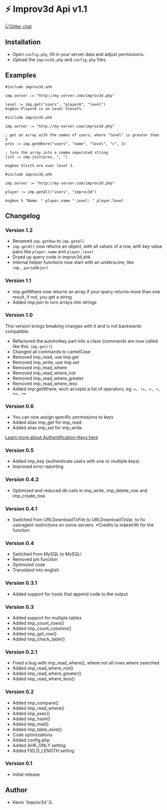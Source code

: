 # :zap: Improv3d Api v1.1
[![Gitter chat](https://badges.gitter.im/kevgk/AutoHotkey-MySQL-PHP-API.png)](https://gitter.im/kevgk/AutoHotkey-MySQL-PHP-API)
## Installation
- Open `config.php`, fill in your server data and adjust permissions.
- Upload the `improv3d.php` and `config.php` files.

## Examples
```autohotkey
#include improv3d.ahk

imp.server := "http://my-server.com/improv3d.php"

level := imp.get("users", "playerA", "level")
msgbox PlayerA is on Level %level%.
```
```autohotkey
#include improv3d.ahk

imp.server := "http://my-server.com/improv3d.php"

; get an array with the names of users, where "level" is greater than 3
pros := imp.getWhere("users", "name", "level", ">", 3)

; turn the array into a comma seperated string
list := imp.join(pros, ", ")

msgbox %list% are over level 3.
```

```autohotkey
#include improv3d.ahk

imp.server := "http://my-server.com/improv3d.php"

player := imp.getAll("users", "improv3d")

msgbox % "Name: " player.name " Level: " player.level
```

## Changelog
### Version 1.2
- Renamed `imp.getRow` to `imp.getAll`
- `imp.getAll` now returns an object, with all values of a row, with key value pairs like `player.name` and `player.level`
- Dryed up query code in improv3d.ahk
- Internal helper functions now start with an underscore, like `imp._parseObject`

### Version 1.1
- imp.getWhere now returns an array if your query returns more than one result, if not, you get a string
- Added imp.join to turn arrays into strings

### Version 1.0
This version brings breaking changes with it and is not backwards compatible.

- Refactored the autohotkey part into a class (commands are now called like this: `imp.get()`)
- Changed all commands to camelCase
- Removed imp_read, use imp.get
- Removed imp_write, use imp.set
- Removed imp_read_where
- Removed imp_read_where_not
- Removed imp_read_where_greater
- Removed imp_read_where_less
- Added imp.getWhere, wich accepts a list of operators, eg. `=, !=, >, <, <=, >=`

### Version 0.6
- You can now assign specific permissions to keys
- Added alias imp_get for imp_read
- Added alias imp_set for imp_write

[Learn more about Authentification-Keys here](https://github.com/kevgk/AutoHotkey-MySQL-PHP-API/wiki/Authentification-Keys)

### Version 0.5
- Added imp_key (authenticate users with one or multiple keys)
- Improved error reporting

### Version 0.4.2
- Optimized and reduced db calls in imp_write, imp_delete_row and imp_create_row.

### Version 0.4.1
- Switched from URLDownloadToFile to URLDownloadToVar, to fix useragent restrictions on some servers.
*Credits to maestrith for the function

### Version 0.4
- Switched from MySQL to MySQLi
- Removed pin function
- Optimized code
- Translated into english

### Version 0.3.1
- Added support for hosts that append code to the output

### Version 0.3
- Added support for multiple tables
- Added imp_count_rows()
- Added imp_count_columns()
- Added imp_get_row()
- Added imp_check_table()

### Version 0.2.1
- Fixed a bug with imp_read_where(), where not all rows where searched
- Added imp_read_where_not()
- Added imp_read_where_greater()
- Added imp_read_where_less()

### Version 0.2
- Added imp_compare()
- Added imp_read_where()
- Added imp_exec()
- Added imp_hash()
- Added imp_mail()
- Added imp_table_exist()
- Code optimizations
- Added config.php
- Added AHK_ONLY setting
- Added FIELD_LENGTH setting

### Version 0.1
-  Initial release

## Author
- Kevin _'Improv3d'_ G.
